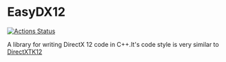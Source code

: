 # EasyDX12

[![Actions Status](https://github.com/wangyuzhi233/EasyDX12/workflows/Build/badge.svg)](https://github.com/wangyuzhi233/EasyDX12/actions)

A library for writing DirectX 12 code in C++.It's code style is very similar to [DirectXTK12](https://github.com/microsoft/DirectXTK12)
